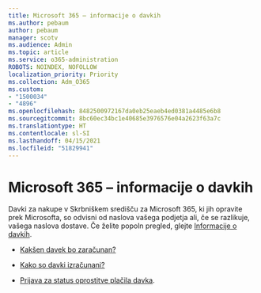 ```yaml
---
title: Microsoft 365 – informacije o davkih
ms.author: pebaum
author: pebaum
manager: scotv
ms.audience: Admin
ms.topic: article
ms.service: o365-administration
ROBOTS: NOINDEX, NOFOLLOW
localization_priority: Priority
ms.collection: Adm_O365
ms.custom:
- "1500034"
- "4896"
ms.openlocfilehash: 8482500972167da0eb25eaeb4ed0381a4485e6b8
ms.sourcegitcommit: 8bc60ec34bc1e40685e3976576e04a2623f63a7c
ms.translationtype: HT
ms.contentlocale: sl-SI
ms.lasthandoff: 04/15/2021
ms.locfileid: "51829941"
---
```

# <a name="microsoft-365-tax-information"></a>Microsoft 365 – informacije o davkih

Davki za nakupe v Skrbniškem središču za Microsoft 365, ki jih opravite prek Microsofta, so odvisni od naslova vašega podjetja ali, če se razlikuje, vašega naslova dostave. Če želite popoln pregled, glejte [Informacije o davkih](https://docs.microsoft.com/microsoft-365/commerce/billing-and-payments/tax-information?view=o365-worldwide).

- [Kakšen davek bo zaračunan?](https://docs.microsoft.com/microsoft-365/commerce/billing-and-payments/tax-information?view=o365-worldwide#what-tax-will-i-be-charged) 

- [Kako so davki izračunani?](https://docs.microsoft.com/microsoft-365/commerce/billing-and-payments/tax-information?view=o365-worldwide#how-taxes-are-calculated)

- [Prijava za status oprostitve plačila davka](https://docs.microsoft.com/microsoft-365/commerce/billing-and-payments/tax-information?view=o365-worldwide#apply-for-tax-exempt-status).
